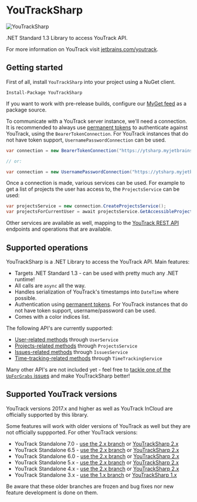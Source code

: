 # YouTrackSharp

![YouTrackSharp](https://github.com/JetBrains/YouTrackSharp/raw/master/logo.png)

.NET Standard 1.3 Library to access YouTrack API.

For more information on YouTrack visit [jetbrains.com/youtrack](http://www.jetbrains.com/youtrack).

## Getting started

First of all, install `YouTrackSharp` into your project using a NuGet client.

	Install-Package YouTrackSharp

If you want to work with pre-release builds, configure our [MyGet feed](https://www.myget.org/gallery/youtracksharp) as a package source.

To communicate with a YouTrack server instance, we'll need a connection. It is recommended to always use [permanent tokens](https://www.jetbrains.com/help/youtrack/incloud/Manage-Permanent-Token.html) to authenticate against YouTrack, using the `BearerTokenConnection`. For YouTrack instances that do not have token support, `UsernamePasswordConnection` can be used.

```csharp
var connection = new BearerTokenConnection("https://ytsharp.myjetbrains.com/youtrack/", "perm:abcdefghijklmn");

// or:

var connection = new UsernamePasswordConnection("https://ytsharp.myjetbrains.com/youtrack/", "username", "password");
```

Once a connection is made, various services can be used. For example to get a list of projects the user has access to, the `ProjectsService` can be used:

```csharp
var projectsService = new connection.CreateProjectsService();
var projectsForCurrentUser = await projectsService.GetAccessibleProjects();
```

Other services are available as well, mapping to the [YouTrack REST API](https://www.jetbrains.com/help/youtrack/standalone/YouTrack-REST-API-Reference.html) endpoints and operations that are available.

## Supported operations

YouTrackSharp is a .NET Library to access the YouTrack API. Main features:

* Targets .NET Standard 1.3 - can be used with pretty much any .NET runtime!
* All calls are `async` all the way.
* Handles serialization of YouTrack's timestamps into `DateTime` where possible.
* Authentication using [permanent tokens](https://www.jetbrains.com/help/youtrack/incloud/Manage-Permanent-Token.html). For YouTrack instances that do not have token support, username/password can be used.
* Comes with a color indices list.

The following API's are currently supported:
* [User-related methods](https://www.jetbrains.com/help/youtrack/standalone/User-Related-Methods.html) through `UserService`
* [Projects-related methods](https://www.jetbrains.com/help/youtrack/standalone/Projects-Related-Methods.html) through `ProjectsService`
* [Issues-related methods](https://www.jetbrains.com/help/youtrack/standalone/Issues-Related-Methods.html) through `IssuesService`
* [Time-tracking-related methods](https://www.jetbrains.com/help/youtrack/standalone/Time-Tracking-User-Methods.html) through `TimeTrackingService`

Many other API's are not included yet - feel free to [tackle one of the `UpForGrabs` issues](https://github.com/JetBrains/YouTrackSharp/issues?q=is%3Aissue+is%3Aopen+label%3AUpForGrabs) and make YouTrackSharp better!


## Supported YouTrack versions

YouTrack versions 2017.x and higher as well as YouTrack InCloud are officially supported by this library.

Some features will work with older versions of YouTrack as well but they are not officially suppported. For other YouTrack versions:

* YouTrack Standalone 7.0 - [use the 2.x branch](https://github.com/JetBrains/YouTrackSharp/tree/2.x) or [YouTrackSharp 2.x](https://www.nuget.org/packages/YouTrackSharp/)
* YouTrack Standalone 6.5 - [use the 2.x branch](https://github.com/JetBrains/YouTrackSharp/tree/2.x) or [YouTrackSharp 2.x](https://www.nuget.org/packages/YouTrackSharp/)
* YouTrack Standalone 6.0 - [use the 2.x branch](https://github.com/JetBrains/YouTrackSharp/tree/2.x) or [YouTrackSharp 2.x](https://www.nuget.org/packages/YouTrackSharp/)
* YouTrack Standalone 5.x - [use the 2.x branch](https://github.com/JetBrains/YouTrackSharp/tree/2.x) or [YouTrackSharp 2.x](https://www.nuget.org/packages/YouTrackSharp/)
* YouTrack Standalone 4.x - [use the 2.x branch](https://github.com/JetBrains/YouTrackSharp/tree/2.x) or [YouTrackSharp 2.x](https://www.nuget.org/packages/YouTrackSharp/)
* YouTrack Standalone 3.x - [use the 1.x branch](https://github.com/JetBrains/YouTrackSharp/tree/1.x) or [YouTrackSharp 1.x](https://www.nuget.org/packages/YouTrackSharp/)

Be aware that these older branches are frozen and bug fixes nor new feature development is done on them.